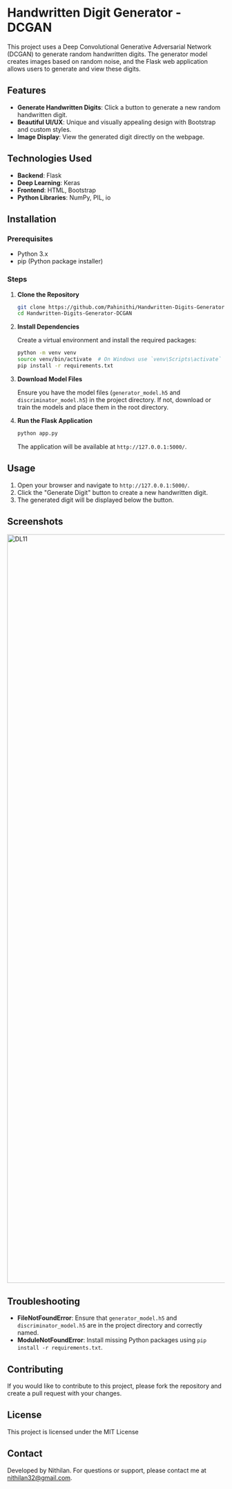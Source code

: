 # Handwritten Digit Generator - DCGAN

This project uses a Deep Convolutional Generative Adversarial Network (DCGAN) to generate random handwritten digits. The generator model creates images based on random noise, and the Flask web application allows users to generate and view these digits.

## Features

- **Generate Handwritten Digits**: Click a button to generate a new random handwritten digit.
- **Beautiful UI/UX**: Unique and visually appealing design with Bootstrap and custom styles.
- **Image Display**: View the generated digit directly on the webpage.

## Technologies Used

- **Backend**: Flask
- **Deep Learning**: Keras
- **Frontend**: HTML, Bootstrap
- **Python Libraries**: NumPy, PIL, io

## Installation

### Prerequisites

- Python 3.x
- pip (Python package installer)

### Steps

1. **Clone the Repository**

   ```bash
   git clone https://github.com/Pahinithi/Handwritten-Digits-Generator---DCGAN-Generative-Adversarial-Network-Deep-Learning
   cd Handwritten-Digits-Generator-DCGAN
   ```

2. **Install Dependencies**

   Create a virtual environment and install the required packages:

   ```bash
   python -m venv venv
   source venv/bin/activate  # On Windows use `venv\Scripts\activate`
   pip install -r requirements.txt
   ```

3. **Download Model Files**

   Ensure you have the model files (`generator_model.h5` and `discriminator_model.h5`) in the project directory. If not, download or train the models and place them in the root directory.

4. **Run the Flask Application**

   ```bash
   python app.py
   ```

   The application will be available at `http://127.0.0.1:5000/`.

## Usage

1. Open your browser and navigate to `http://127.0.0.1:5000/`.
2. Click the "Generate Digit" button to create a new handwritten digit.
3. The generated digit will be displayed below the button.

## Screenshots

<img width="1728" alt="DL11" src="https://github.com/user-attachments/assets/7d2988c2-58db-4e96-a160-8dc3801f3b87">


## Troubleshooting

- **FileNotFoundError**: Ensure that `generator_model.h5` and `discriminator_model.h5` are in the project directory and correctly named.
- **ModuleNotFoundError**: Install missing Python packages using `pip install -r requirements.txt`.

## Contributing

If you would like to contribute to this project, please fork the repository and create a pull request with your changes.

## License

This project is licensed under the MIT License

## Contact

Developed by Nithilan. For questions or support, please contact me at [nithilan32@gmail.com](mailto:nithilan32@gmail.com).
